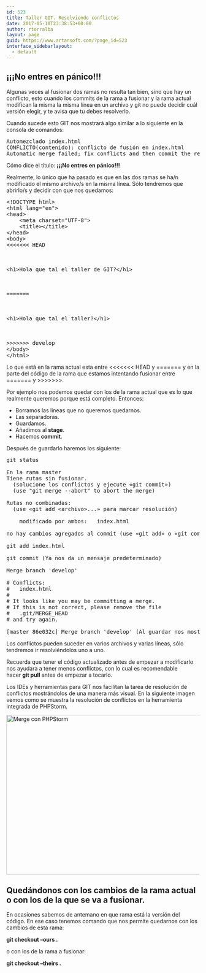 ```yaml
---
id: 523
title: Taller GIT. Resolviendo conflictos
date: 2017-05-10T23:38:53+00:00
author: rtorralba
layout: page
guid: https://www.artansoft.com/?page_id=523
interface_sidebarlayout:
  - default
---
```

## ¡¡¡No entres en pánico!!!

Algunas veces al fusionar dos ramas no resulta tan bien, sino que hay un conflicto, esto cuando los commits de la rama a fusionar y la rama actual modifican la misma la misma línea en un archivo y git no puede decidir cuál versión elegir, y te avisa que tu debes resolverlo.

Cuando sucede esto GIT nos mostrará algo similar a lo siguiente en la consola de comandos:

<pre class="brush: bash; title: ; notranslate" title="">Automezclado index.html
CONFLICTO(contenido): conflicto de fusión en index.html
Automatic merge failed; fix conflicts and then commit the result.
</pre>

Cómo dice el título: **¡¡¡No entres en pánico!!!**

Realmente, lo único que ha pasado es que en las dos ramas se ha/n modificado el mismo archivo/s en la misma línea. Sólo tendremos que abrirlo/s y decidir con que nos quedamos:

<pre class="brush: xml; title: ; notranslate" title="">&lt;!DOCTYPE html&gt;
&lt;html lang="en"&gt;
&lt;head&gt;
    &lt;meta charset="UTF-8"&gt;
    &lt;title&gt;&lt;/title&gt;
&lt;/head&gt;
&lt;body&gt;
&lt;&lt;&lt;&lt;&lt;&lt;&lt; HEAD
    


&lt;h1&gt;Hola que tal el taller de GIT?&lt;/h1&gt;



=======
    


&lt;h1&gt;Hola que tal el taller?&lt;/h1&gt;



&gt;&gt;&gt;&gt;&gt;&gt;&gt; develop
&lt;/body&gt;
&lt;/html&gt;
</pre>

Lo que está en la rama actual esta entre <<<<<<< HEAD y ======= y en la parte del código de la rama que estamos intentando fusionar entre ======= y >>>>>>>.

Por ejemplo nos podemos quedar con los de la rama actual que es lo que realmente queremos porque está completo. Entonces:

  * Borramos las lineas que no queremos quedarnos.
  * Las separadoras.
  * Guardamos.
  * Añadimos al **stage**.
  * Hacemos **commit**.

Después de guardarlo haremos los siguiente:

<pre class="brush: bash; title: ; notranslate" title="">git status

En la rama master
Tiene rutas sin fusionar.
  (solucione los conflictos y ejecute «git commit»)
  (use "git merge --abort" to abort the merge)

Rutas no combinadas:
  (use «git add &lt;archivo&gt;...» para marcar resolución)

	modificado por ambos:   index.html

no hay cambios agregados al commit (use «git add» o «git commit -a»)

git add index.html

git commit (Ya nos da un mensaje predeterminado)

Merge branch 'develop'

# Conflicts:
#	index.html
#
# It looks like you may be committing a merge.
# If this is not correct, please remove the file
#	.git/MERGE_HEAD
# and try again.
                      
[master 86e032c] Merge branch 'develop' (Al guardar nos mostrará este mensaje confirmando el commit
</pre>

Los conflictos pueden suceder en varios archivos y varias líneas, sólo tendremos ir resolviéndolos uno a uno.

Recuerda que tener el código actualizado antes de empezar a modificarlo nos ayudara a tener menos conflictos, con lo cual es recomendable hacer **git pull** antes de empezar a tocarlo.

Los IDEs y herramientas para GIT nos facilitan la tarea de resolución de conflictos mostrándolos de una manera más visual. En la siguiente imagen vemos como se muestra la resolución de conflictos en la herramienta integrada de PHPStorm.

<img class=" wp-image-527 aligncenter" src="https://www.artansoft.com/wp-content/uploads/2017/05/merge-files-300x162.png" alt="Merge con PHPStorm" width="771" height="416" srcset="https://www.artansoft.com/wp-content/uploads/2017/05/merge-files-300x162.png 300w, https://www.artansoft.com/wp-content/uploads/2017/05/merge-files-768x415.png 768w, https://www.artansoft.com/wp-content/uploads/2017/05/merge-files-1024x554.png 1024w, https://www.artansoft.com/wp-content/uploads/2017/05/merge-files.png 1039w" sizes="(max-width: 771px) 100vw, 771px" />

## Quedándonos con los cambios de la rama actual o con los de la que se va a fusionar.

En ocasiones sabemos de antemano en que rama está la versión del código. En ese caso tenemos comando que nos permite quedarnos con los cambios de esta rama:

**git checkout &#8211;ours .**

o con los de la rama a fusionar:

**git checkout &#8211;theirs .**